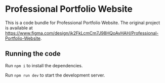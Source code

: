 
  # Professional Portfolio Website

  This is a code bundle for Professional Portfolio Website. The original project is available at https://www.figma.com/design/jk2FkLcmCm7J98HQoAvHAH/Professional-Portfolio-Website.

  ## Running the code

  Run `npm i` to install the dependencies.

  Run `npm run dev` to start the development server.
  